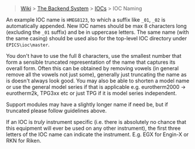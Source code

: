 > [Wiki](Home) > [The Backend System](The-Backend-System) > [IOCs](IOCs) > IOC Naming

An example IOC name is `HMEG8123`, to which a suffix like `_01`, `_02` is automatically appended. New IOC names should be max 8 characters long (excluding the `_01` suffix) and be in uppercase letters. The same name (with the same casing) should be used also for the top-level IOC directory under `EPICS\ioc\master`.

You don't have to use the full 8 characters, use the smallest number that form a sensible truncated representation of the name that captures its overall form. Often this can be obtained by removing vowels (in general remove all the vowels not just some), generally just truncating the name as is doesn't always look good. You may also be able to shorten a model name or use the general model series if that is applicable e.g. eurotherm2000 -> eurotherm2k, TPG3xx etc or just TPG if it is model series independent.

Support modules may have a slightly longer name if need be, but if truncated please follow guidelines above.

If an IOC is *truly* instrument specific (i.e. there is absolutely no chance that this equipment will ever be used on any other instrument), the first three letters of the IOC name can indicate the instrument. E.g. EGX for Engin-X or RKN for Riken.

